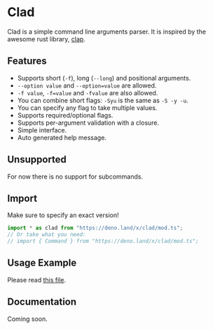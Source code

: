 # Clad
Clad is a simple command line arguments parser.
It is inspired by the awesome rust library, [clap](https://github.com/clap-rs/clap).

## Features
- Supports short (`-f`), long (`--long`) and positional arguments.
- `--option value` and `--option=value` are allowed.
- `-f value`, `-f=value` and `-fvalue` are also allowed.
- You can combine short flags: `-Syu` is the same as `-S -y -u`.
- You can specify any flag to take multiple values.
- Supports required/optional flags.
- Supports per-argument validation with a closure.
- Simple interface.
- Auto generated help message.

## Unsupported
For now there is no support for subcommands.

## Import
Make sure to specify an exact version!

```ts
import * as clad from "https://deno.land/x/clad/mod.ts";
// Or take what you need:
// import { Command } from "https://deno.land/x/clad/mod.ts";
```

## Usage Example
Please read [this file](./example.ts).

## Documentation
Coming soon.
